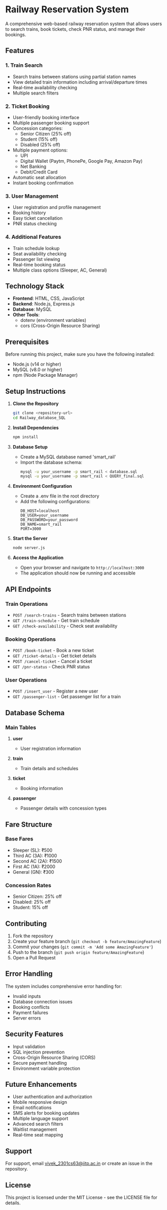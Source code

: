 # Railway Reservation System

A comprehensive web-based railway reservation system that allows users to search trains, book tickets, check PNR status, and manage their bookings.

## Features

### 1. Train Search
- Search trains between stations using partial station names
- View detailed train information including arrival/departure times
- Real-time availability checking
- Multiple search filters

### 2. Ticket Booking
- User-friendly booking interface
- Multiple passenger booking support
- Concession categories:
  - Senior Citizen (25% off)
  - Student (15% off)
  - Disabled (25% off)
- Multiple payment options:
  - UPI
  - Digital Wallet (Paytm, PhonePe, Google Pay, Amazon Pay)
  - Net Banking
  - Debit/Credit Card
- Automatic seat allocation
- Instant booking confirmation

### 3. User Management
- User registration and profile management
- Booking history
- Easy ticket cancellation
- PNR status checking

### 4. Additional Features
- Train schedule lookup
- Seat availability checking
- Passenger list viewing
- Real-time booking status
- Multiple class options (Sleeper, AC, General)

## Technology Stack

- **Frontend**: HTML, CSS, JavaScript
- **Backend**: Node.js, Express.js
- **Database**: MySQL
- **Other Tools**: 
  - dotenv (environment variables)
  - cors (Cross-Origin Resource Sharing)

## Prerequisites

Before running this project, make sure you have the following installed:
- Node.js (v14 or higher)
- MySQL (v8.0 or higher)
- npm (Node Package Manager)

## Setup Instructions

1. **Clone the Repository**
   ```bash
   git clone <repository-url>
   cd Railway_database_SQL
   ```

2. **Install Dependencies**
   ```bash
   npm install
   ```

3. **Database Setup**
   - Create a MySQL database named 'smart_rail'
   - Import the database schema:
     ```bash
     mysql -u your_username -p smart_rail < database.sql
     mysql -u your_username -p smart_rail < QUERY_final.sql
     ```

4. **Environment Configuration**
   - Create a .env file in the root directory
   - Add the following configurations:
     ```
     DB_HOST=localhost
     DB_USER=your_username
     DB_PASSWORD=your_password
     DB_NAME=smart_rail
     PORT=3000
     ```

5. **Start the Server**
   ```bash
   node server.js
   ```

6. **Access the Application**
   - Open your browser and navigate to `http://localhost:3000`
   - The application should now be running and accessible

## API Endpoints

### Train Operations
- `POST /search-trains` - Search trains between stations
- `GET /train-schedule` - Get train schedule
- `GET /check-availability` - Check seat availability

### Booking Operations
- `POST /book-ticket` - Book a new ticket
- `GET /ticket-details` - Get ticket details
- `POST /cancel-ticket` - Cancel a ticket
- `GET /pnr-status` - Check PNR status

### User Operations
- `POST /insert_user` - Register a new user
- `GET /passenger-list` - Get passenger list for a train

## Database Schema

### Main Tables
1. **user**
   - User registration information
   
2. **train**
   - Train details and schedules
   
3. **ticket**
   - Booking information
   
4. **passenger**
   - Passenger details with concession types

## Fare Structure

### Base Fares
- Sleeper (SL): ₹500
- Third AC (3A): ₹1000
- Second AC (2A): ₹1500
- First AC (1A): ₹2000
- General (GN): ₹300

### Concession Rates
- Senior Citizen: 25% off
- Disabled: 25% off
- Student: 15% off

## Contributing

1. Fork the repository
2. Create your feature branch (`git checkout -b feature/AmazingFeature`)
3. Commit your changes (`git commit -m 'Add some AmazingFeature'`)
4. Push to the branch (`git push origin feature/AmazingFeature`)
5. Open a Pull Request

## Error Handling

The system includes comprehensive error handling for:
- Invalid inputs
- Database connection issues
- Booking conflicts
- Payment failures
- Server errors

## Security Features

- Input validation
- SQL injection prevention
- Cross-Origin Resource Sharing (CORS)
- Secure payment handling
- Environment variable protection

## Future Enhancements

- User authentication and authorization
- Mobile responsive design
- Email notifications
- SMS alerts for booking updates
- Multiple language support
- Advanced search filters
- Waitlist management
- Real-time seat mapping

## Support

For support, email vivek_2301cs63@iitp.ac.in or create an issue in the repository.

## License

This project is licensed under the MIT License - see the LICENSE file for details.
